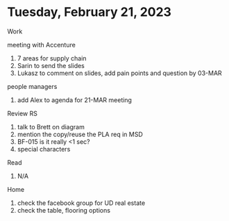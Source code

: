 # Tuesday, February 21, 2023

Work

meeting with Accenture
1. 7 areas for supply chain
2. Sarin to send the slides
3. Lukasz to comment on slides, add pain points and question by 03-MAR

people managers
1. add Alex to agenda for 21-MAR meeting

Review RS
1. talk to Brett on diagram
2. mention the copy/reuse the PLA req in MSD
3. BF-015 is it really <1 sec?
4. special characters

Read

1. N/A

Home
1. check the facebook group for UD real estate
2. check the table, flooring options